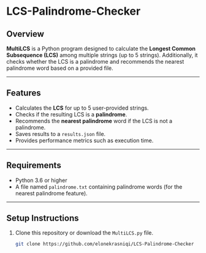 # LCS-Palindrome-Checker

## Overview
**MultiLCS** is a Python program designed to calculate the **Longest Common Subsequence (LCS)** among multiple strings (up to 5 strings). Additionally, it checks whether the LCS is a palindrome and recommends the nearest palindrome word based on a provided file.

---

## Features
- Calculates the **LCS** for up to 5 user-provided strings.
- Checks if the resulting LCS is a **palindrome**.
- Recommends the **nearest palindrome** word if the LCS is not a palindrome.
- Saves results to a `results.json` file.
- Provides performance metrics such as execution time.

---

## Requirements
- Python 3.6 or higher
- A file named `palindrome.txt` containing palindrome words (for the nearest palindrome feature).

---

## Setup Instructions
1. Clone this repository or download the `MultiLCS.py` file.
   ```bash
   git clone https://github.com/elonekrasniqi/LCS-Palindrome-Checker